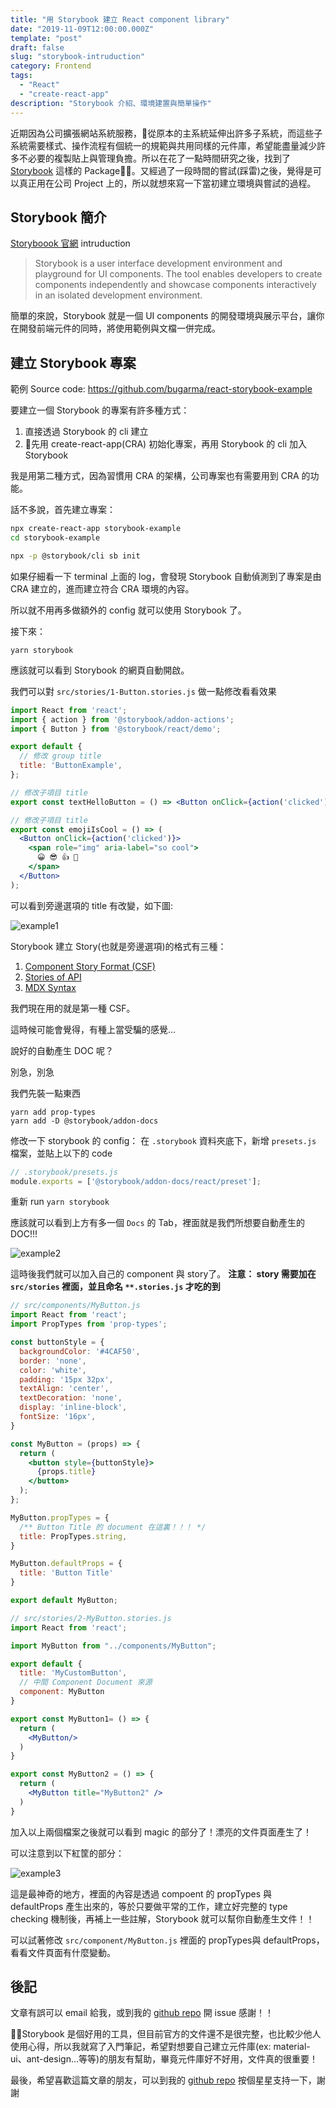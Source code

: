```yaml
---
title: "用 Storybook 建立 React component library"
date: "2019-11-09T12:00:00.000Z"
template: "post"
draft: false
slug: "storybook-intruduction"
category: Frontend
tags:
  - "React"
  - "create-react-app"
description: "Storybook 介紹、環境建置與簡單操作"
---
```


近期因為公司擴張網站系統服務，從原本的主系統延伸出許多子系統，而這些子系統需要樣式、操作流程有個統一的規範與共用同樣的元件庫，希望能盡量減少許多不必要的複製貼上與管理負擔。所以在花了一點時間研究之後，找到了 [Storybook](https://storybook.js.org/) 這樣的 Package。又經過了一段時間的嘗試(踩雷)之後，覺得是可以真正用在公司 Project 上的，所以就想來寫一下當初建立環境與嘗試的過程。

## Storybook 簡介

[Storyboook 官網](https://storybook.js.org/docs/basics/introduction/) intruduction

> Storybook is a user interface development environment and playground for UI components. The tool enables developers to create components independently and showcase components interactively in an isolated development environment.

簡單的來說，Storybook 就是一個 UI components 的開發環境與展示平台，讓你在開發前端元件的同時，將使用範例與文檔一併完成。

## 建立 Storybook 專案

範例 Source code: https://github.com/bugarma/react-storybook-example

要建立一個 Storybook 的專案有許多種方式：
1. 直接透過 Storybook 的 cli 建立
2. 先用 create-react-app(CRA) 初始化專案，再用 Storybook 的 cli 加入 Storybook

我是用第二種方式，因為習慣用 CRA 的架構，公司專案也有需要用到 CRA 的功能。

話不多說，首先建立專案：

```bash
npx create-react-app storybook-example
cd storybook-example

npx -p @storybook/cli sb init
```

如果仔細看一下 terminal 上面的 log，會發現 Storybook 自動偵測到了專案是由 CRA 建立的，進而建立符合 CRA 環境的內容。

所以就不用再多做額外的 config 就可以使用 Storybook 了。

接下來：

```
yarn storybook
```

應該就可以看到 Storybook 的網頁自動開啟。

我們可以對 `src/stories/1-Button.stories.js` 做一點修改看看效果

```jsx
import React from 'react';
import { action } from '@storybook/addon-actions';
import { Button } from '@storybook/react/demo';

export default {
  // 修改 group title
  title: 'ButtonExample',
};

// 修改子項目 title
export const textHelloButton = () => <Button onClick={action('clicked')}>Hello Button</Button>;

// 修改子項目 title
export const emojiIsCool = () => (
  <Button onClick={action('clicked')}>
    <span role="img" aria-label="so cool">
      😀 😎 👍 💯
    </span>
  </Button>
);
```

可以看到旁邊選項的 title 有改變，如下圖:

![example1](https://i.imgur.com/SHiAgNi.png)

Storybook 建立 Story(也就是旁邊選項)的格式有三種：
1. [Component Story Format (CSF)](https://storybook.js.org/docs/formats/component-story-format/)
2. [Stories of API](https://storybook.js.org/docs/formats/storiesof-api/)
3. [MDX Syntax](https://storybook.js.org/docs/formats/mdx-syntax/)

我們現在用的就是第一種 CSF。

這時候可能會覺得，有種上當受騙的感覺...

說好的自動產生 DOC 呢？

別急，別急

我們先裝一點東西
```
yarn add prop-types
yarn add -D @storybook/addon-docs
```

修改一下 storybook 的 config：
在 `.storybook` 資料夾底下，新增 `presets.js` 檔案，並貼上以下的 code

```js
// .storybook/presets.js
module.exports = ['@storybook/addon-docs/react/preset'];
```

重新 run ```yarn storybook```

應該就可以看到上方有多一個 `Docs` 的 Tab，裡面就是我們所想要自動產生的 DOC!!!

![example2](https://i.imgur.com/KBd2tvi.png)

這時後我們就可以加入自己的 component 與 story了。
__注意： story 需要加在 `src/stories` 裡面，並且命名 `**.stories.js` 才吃的到__

```jsx
// src/components/MyButton.js
import React from 'react';
import PropTypes from 'prop-types';

const buttonStyle = {
  backgroundColor: '#4CAF50',
  border: 'none',
  color: 'white',
  padding: '15px 32px',
  textAlign: 'center',
  textDecoration: 'none',
  display: 'inline-block',
  fontSize: '16px',
}

const MyButton = (props) => {
  return (
    <button style={buttonStyle}>
      {props.title}
    </button>
  );
};

MyButton.propTypes = {
  /** Button Title 的 document 在這裏！！！ */
  title: PropTypes.string,
}

MyButton.defaultProps = {
  title: 'Button Title'
}

export default MyButton;
```

```jsx
// src/stories/2-MyButton.stories.js
import React from 'react';

import MyButton from "../components/MyButton";

export default {
  title: 'MyCustomButton',
  // 中間 Component Document 來源
  component: MyButton
}

export const MyButton1= () => {
  return (
    <MyButton/>
  )
}

export const MyButton2 = () => {
  return (
    <MyButton title="MyButton2" />
  )
}
```

加入以上兩個檔案之後就可以看到 magic 的部分了！漂亮的文件頁面產生了！

可以注意到以下紅筐的部分：

![example3](https://i.imgur.com/HSwYSmC.png)

這是最神奇的地方，裡面的內容是透過 compoent 的 propTypes 與 defaultProps 產生出來的，等於只要做平常的工作，建立好完整的 type checking 機制後，再補上一些註解，Storybook 就可以幫你自動產生文件！！

可以試著修改 `src/component/MyButton.js` 裡面的 propTypes與 defaultProps，看看文件頁面有什麼變動。

## 後記
文章有誤可以 email 給我，或到我的 [github repo](https://github.com/bugarma/react-storybook-example) 開 issue 感謝！！

Storybook 是個好用的工具，但目前官方的文件還不是很完整，也比較少他人使用心得，所以我就寫了入門筆記，希望對想要自己建立元件庫(ex: material-ui、ant-design...等等)的朋友有幫助，畢竟元件庫好不好用，文件真的很重要！

最後，希望喜歡這篇文章的朋友，可以到我的 [github repo](https://github.com/bugarma/react-storybook-example) 按個星星支持一下，謝謝
